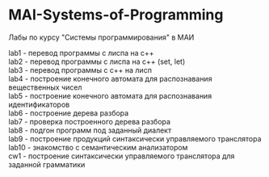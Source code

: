 # MAI-Systems-of-Programming
Лабы по курсу "Системы программирования" в МАИ

lab1 - перевод программы с лиспа на c++  
lab2 - перевод программы с лиспа на с++ (set, let)  
lab3 - перевод программы с с++ на лисп  
lab4 - построение конечного автомата для распознавания вещественных чисел  
lab5 - построение конечного автомата для распознавания идентификаторов  
lab6 - построение дерева разбора  
lab7 - проверка построенного дерева разбора  
lab8 - подгон программ под заданный диалект  
lab9 - построение продукций синтаксически управляемого транслятора    
lab10 - знакомство с семантическим анализатором  
cw1 - построение синтаксически управляемого транслятора для заданной грамматики  